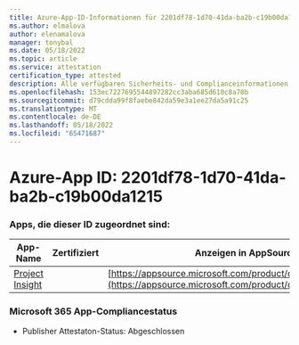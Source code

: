 ```yaml
---
title: Azure-App-ID-Informationen für 2201df78-1d70-41da-ba2b-c19b00da1215
ms.author: elmalova
author: elenamalova
manager: tonybal
ms.date: 05/18/2022
ms.topic: article
ms.service: attestation
certification_type: attested
description: Alle verfügbaren Sicherheits- und Complianceinformationen für 2201df78-1d70-41da-ba2b-c19b00da1215.
ms.openlocfilehash: 153ec7227695544897282cc3aba685d610c8a70b
ms.sourcegitcommit: d79cdda99f8faebe842da59e3a1ee27da5a91c25
ms.translationtype: MT
ms.contentlocale: de-DE
ms.lasthandoff: 05/18/2022
ms.locfileid: "65471687"
---
```

# <a name="azure-app-id-2201df78-1d70-41da-ba2b-c19b00da1215"></a>Azure-App ID: 2201df78-1d70-41da-ba2b-c19b00da1215


### <a name="apps-associated-with-this-id"></a>Apps, die dieser ID zugeordnet sind:
| **App-Name** | **Zertifiziert** | **Anzeigen in AppSource** |
|--------------|---------------|-----------------------|
| [Project Insight](../forward/WA200003171.md) |  | [https://appsource.microsoft.com/product/office/WA200003171](https://appsource.microsoft.com/product/office/WA200003171) |

### <a name="microsoft-365-app-compliance-status"></a>Microsoft 365 App-Compliancestatus
- Publisher Attestaton-Status: Abgeschlossen
